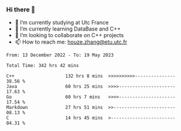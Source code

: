 ### Hi there 👋
- 🔭 I’m currently studying at Utc France
- 🌱 I’m currently learning DataBase and C++
- 👯 I’m looking to collaborate on C++ projects
- 📫 How to reach me: houze.zhang@etu.utc.fr

<!--START_SECTION:waka-->

```text
From: 13 December 2022 - To: 19 May 2023

Total Time: 342 hrs 42 mins

C++                   132 hrs 8 mins  >>>>>>>>>>---------------   38.56 %
Java                  60 hrs 25 mins  >>>>---------------------   17.63 %
Go                    60 hrs 7 mins   >>>>---------------------   17.54 %
Markdown              27 hrs 51 mins  >>-----------------------   08.13 %
C                     14 hrs 45 mins  >------------------------   04.31 %
```

<!--END_SECTION:waka-->
